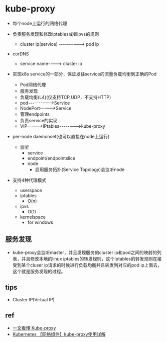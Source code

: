 
# kube-proxy 
+ 每个node上运行的网络代理

+ 负责服务发现和修改iptables或者ipvs的规则
    + cluster ip(service) ----------> pod ip

+ corDNS
    + service name----> cluster ip

+ 实现k8s service的一部分，保证发往service的流量负载均衡到正确的Pod
    + Pod网络代理
    + 服务发现
    + 负载均衡(L4)(仅支持TCP,UDP，不支持HTTP)
    + pod---------->Service
    + NodePort----->Service
    + 管理endpoints
    + 负责service的实现
    + VIP----->IPtables-------->kube-proxy

+ per-node daemonset(也可以直接在node上运行)
    + 监听
        + service
        + endpoint/endpointslice
        + node
            + 启用服务拓扑(Service Topology)会监听node

+ 支持4种代理模式
    + userspace
    + iptables
        + O(n)
    + ipvs
        + O(1)
    + kernelspace
        + for windows


## 服务发现
+ kube-proxy会监听master，并且发现服务的cluster ip和pod之间的映射的列表，并且修改本地的linux iptables的转发规则，这个iptables的转发规则在接受到某个cluser ip请求的时候进行负载均衡并且转发到对应的pod ip上面去，这个就是服务发现的过程。


## tips
+ Cluster IP(Virtual IP)

## ref
+ [一文看懂 Kube-proxy](https://zhuanlan.zhihu.com/p/337806843)
+ [Kubernetes 【网络组件】kube-proxy使用详解](https://blog.csdn.net/xixihahalelehehe/article/details/115370095)
